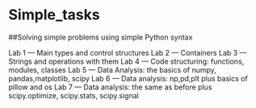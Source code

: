 # Simple_tasks
##Solving simple problems using simple Python syntax

Lab 1 — Main types and control structures
Lab 2 — Containers
Lab 3 — Strings and operations with them
Lab 4 — Code structuring: functions, modules, classes
Lab 5 — Data Analysis: the basics of numpy, pandas,matplotlib, scipy
Lab 6 — Data analysis: np,pd,plt plus basics of pillow and os
Lab 7 — Data analysis: the same as before plus scipy.optimize, scipy.stats, scipy.signal
